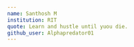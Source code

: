 ```yaml
---
name: Santhosh M
institution: RIT
quote: Learn and hustle until yuou die.
github_user: Alphapredator01
---
```

